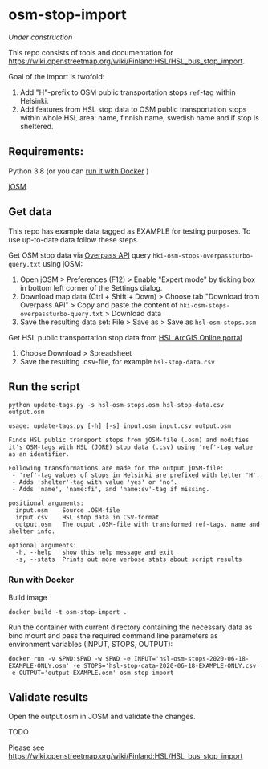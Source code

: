 ﻿# osm-stop-import

_Under construction_

This repo consists of tools and documentation for https://wiki.openstreetmap.org/wiki/Finland:HSL/HSL_bus_stop_import.

Goal of the import is twofold:
1. Add "H"-prefix to OSM public transportation stops `ref`-tag within Helsinki.
2. Add features from HSL stop data to OSM public transportation stops within whole HSL area: name, finnish name, swedish name and if stop is sheltered.

## Requirements:

Python 3.8 (or you can [run it with Docker](#Run-with-Docker) )

[jOSM](https://josm.openstreetmap.de/)

## Get data

This repo has example data tagged as EXAMPLE for testing purposes. To use up-to-date data follow these steps.

Get OSM stop data via [Overpass API](https://wiki.openstreetmap.org/wiki/Overpass_API) query `hki-osm-stops-overpassturbo-query.txt` using jOSM:
1. Open jOSM > Preferences (F12) > Enable "Expert mode" by ticking box in bottom left corner of the Settings dialog.
2. Download map data (Ctrl + Shift + Down) > Choose tab "Download from Overpass API" > Copy and paste the content of `hki-osm-stops-overpassturbo-query.txt` > Download data
3. Save the resulting data set: File > Save as > Save as `hsl-osm-stops.osm`

Get HSL public transportation stop data from [HSL ArcGIS Online portal](https://public-transport-hslhrt.opendata.arcgis.com/datasets/hsln-pys%C3%A4kit)
1. Choose Download > Spreadsheet
2. Save the resulting .csv-file, for example `hsl-stop-data.csv`

## Run the script

`python update-tags.py -s hsl-osm-stops.osm hsl-stop-data.csv output.osm`

```
usage: update-tags.py [-h] [-s] input.osm input.csv output.osm

Finds HSL public transport stops from jOSM-file (.osm) and modifies it's OSM-tags with HSL (JORE) stop data (.csv) using 'ref'-tag value as an identifier.

Following transformations are made for the output jOSM-file:
 - 'ref'-tag values of stops in Helsinki are prefixed with letter 'H'.
 - Adds 'shelter'-tag with value 'yes' or 'no'.
 - Adds 'name', 'name:fi', and 'name:sv'-tag if missing.

positional arguments:
  input.osm    Source .OSM-file
  input.csv    HSL stop data in CSV-format
  output.osm   The ouput .OSM-file with transformed ref-tags, name and shelter info.

optional arguments:
  -h, --help   show this help message and exit
  -s, --stats  Prints out more verbose stats about script results
```

### Run with Docker

Build image

`docker build -t osm-stop-import .`

Run the container with current directory containing the necessary data as bind mount and pass the required command line parameters as environment variables (INPUT, STOPS, OUTPUT):

`docker run -v $PWD:$PWD -w $PWD -e INPUT='hsl-osm-stops-2020-06-18-EXAMPLE-ONLY.osm' -e STOPS='hsl-stop-data-2020-06-18-EXAMPLE-ONLY.csv' -e OUTPUT='output-EXAMPLE.osm' osm-stop-import`

## Validate results

Open the output.osm in JOSM and validate the changes.

TODO


Please see https://wiki.openstreetmap.org/wiki/Finland:HSL/HSL_bus_stop_import
